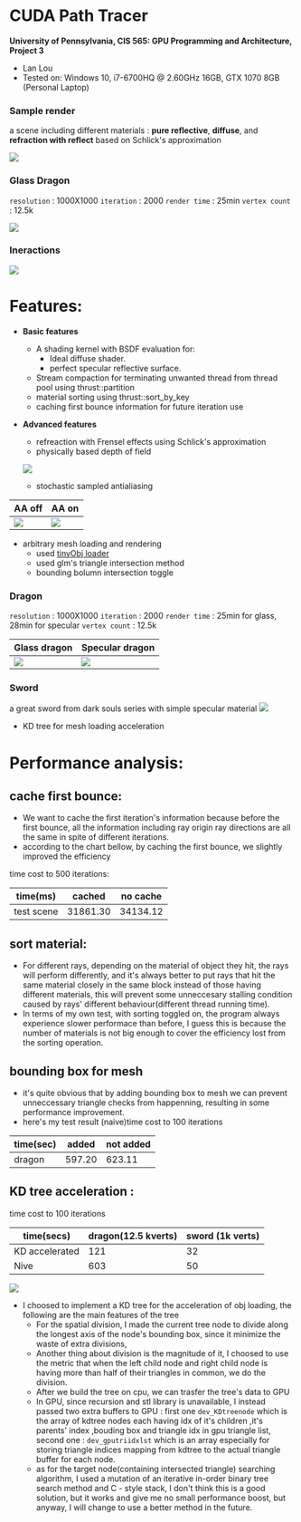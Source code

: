 CUDA Path Tracer
================

**University of Pennsylvania, CIS 565: GPU Programming and Architecture, Project 3**

* Lan Lou
* Tested on: Windows 10, i7-6700HQ @ 2.60GHz 16GB, GTX 1070 8GB (Personal Laptop)

### Sample render

a scene including different materials : **pure reflective**, **diffuse**, and **refraction with reflect** based on Schlick's approximation

![](https://github.com/LanLou123/Project3-CUDA-Path-Tracer/raw/master/img/cornell.2018-09-30_16-46-42z.4007samp.png)

### Glass Dragon 

```resolution``` : 1000X1000 ```iteration``` : 2000 ```render time``` : 25min  ```vertex count``` : 12.5k 

![](https://github.com/LanLou123/Project3-CUDA-Path-Tracer/raw/master/dragonKD2000iter.png )

### Ineractions

![](https://github.com/LanLou123/Project3-CUDA-Path-Tracer/raw/master/img/ddfddddddd.gif )

# Features:
- **Basic features**
  - A shading kernel with BSDF evaluation for:
    - Ideal diffuse shader.
    - perfect specular reflective surface.
  - Stream compaction for terminating unwanted thread from thread pool using thrust::partition
  - material sorting using thrust::sort_by_key
  - caching first bounce information for future iteration use
- **Advanced features**
  - refreaction with Frensel effects using Schlick's approximation 
  - physically based depth of field
  
  ![](https://github.com/LanLou123/Project3-CUDA-Path-Tracer/raw/master/img/doffix.JPG)
  
  - stochastic sampled antialiasing
  
AA off | AA on
------|------
![](https://github.com/LanLou123/Project3-CUDA-Path-Tracer/raw/master/img/aaoff.JPG)|![](https://github.com/LanLou123/Project3-CUDA-Path-Tracer/raw/master/img/aaon.JPG)
  - arbitrary mesh loading and rendering
    - used [tinyObj loader](http://syoyo.github.io/tinyobjloader/)
    - used glm's triangle intersection method
    - bounding bolumn intersection toggle
### Dragon 

```resolution``` : 1000X1000 ```iteration``` : 2000 ```render time``` : 25min for glass, 28min for specular ```vertex count``` : 12.5k 

Glass dragon | Specular dragon
------|------
![](https://github.com/LanLou123/Project3-CUDA-Path-Tracer/raw/master/dragonKD2000iter.png )|![](https://github.com/LanLou123/Project3-CUDA-Path-Tracer/raw/master/img/dragonspecular2000iter.png )

### Sword

a great sword from dark souls series with simple specular material
![](https://github.com/LanLou123/Project3-CUDA-Path-Tracer/raw/master/img/sword2.png)

  - KD tree for mesh loading acceleration
  
# Performance analysis:

## cache first bounce:

- We want to cache the first iteration's information because before the first bounce, all the information including ray origin ray directions are all the same in spite of different iterations.
- according to the chart bellow, by caching the first bounce, we slightly improved the efficiency

time cost to 500 iterations:

time(ms)	|cached	| no cache
--------------|---------|-------
test scene|	31861.30 |	34134.12

## sort material:
- For different rays, depending on the material of object they hit, the rays will perform differently, and it's always better to put rays that hit the same material closely in the same block instead of those having different materials, this will prevent some unneccesary stalling condition caused by rays' different behaviour(different thread running time).
- In terms of my own test, with sorting toggled on, the program always experience slower performace than before, I guess this is because the number of materials is not big enough to cover the efficiency lost from the sorting operation.

## bounding box for mesh
- it's quite obvious that by adding bounding box to mesh we can prevent unneccessary triangle checks from happenning, resulting in some performance improvement.
- here's my test result (naive)time cost to 100 iterations

time(sec)	|added	| not added
--------------|---------|-------
dragon|	597.20 |	623.11

## KD tree acceleration : 

time cost to 100 iterations

time(secs)	|dragon(12.5 kverts)	|sword (1k verts)
--------------|---------|-------
KD accelerated|	121|	32
Nive|	603|	50

![](https://github.com/LanLou123/Project3-CUDA-Path-Tracer/raw/master/img/kdeffect.JPG )

  - I choosed to implement a KD tree for the acceleration of obj loading, the following are the main features of the tree
    - For the spatial division, I made the current tree node to divide along the longest axis of the node's bounding box, since it minimize the waste of extra divisions,
    - Another thing about division is the magnitude of it, I choosed to use the metric that when the left child node and right child node is having more than half of their triangles in common, we do the division.
    - After we build the tree on cpu, we can trasfer the tree's data to GPU
    - In GPU, since recursion and stl library is unavailable, I instead passed two extra buffers to GPU : first one ```dev_KDtreenode``` which is the array of kdtree nodes each having idx of it's children ,it's parents' index ,bouding box and triangle idx in gpu triangle list, second one : ```dev_gputriidxlst``` which is an array especially for storing triangle indices mapping from kdtree to the actual triangle buffer for each node.
    - as for the target node(containing intersected triangle) searching algorithm, I used a mutation of an iterative in-order binary tree search method and C - style stack, I don't think this is a good solution, but it works and give me no small performance boost, but anyway, I will change to use a better method in the future.
